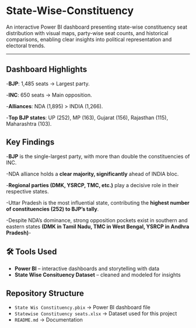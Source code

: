 # State-Wise-Constituency
An interactive Power BI dashboard presenting state-wise constituency seat distribution with visual maps, party-wise seat counts, and historical comparisons, enabling clear insights into political representation and electoral trends.

---

## Dashboard Highlights
-**BJP**: 1,485 seats → Largest party.

-**INC**: 650 seats → Main opposition.

-**Alliances**: NDA (1,895) > INDIA (1,266).

-**Top BJP states**: UP (252), MP (163), Gujarat (156), Rajasthan (115), Maharashtra (103).  

## Key Findings

-**BJP** is the single-largest party, with more than double the constituencies of INC.

-NDA alliance holds a **clear majority, significantly** ahead of INDIA bloc.

-**Regional parties (DMK, YSRCP, TMC, etc.)** play a decisive role in their respective states.

-Uttar Pradesh is the most influential state, contributing the **highest number of constituencies (252) to BJP’s tally**.

-Despite NDA’s dominance, strong opposition pockets exist in southern and eastern states **(DMK in Tamil Nadu, TMC in West Bengal, YSRCP in Andhra Pradesh)**-  


## 🛠️ Tools Used
- **Power BI** – interactive dashboards and storytelling with data  
- **State Wise Consituency Dataset** – cleaned and modeled for insights

##  Repository Structure
- `State Wis Constituency.pbix` → Power BI dashboard file  
- `Statewise Constituency seats.xlsx` → Dataset used for this project  
- `README.md` → Documentation  
